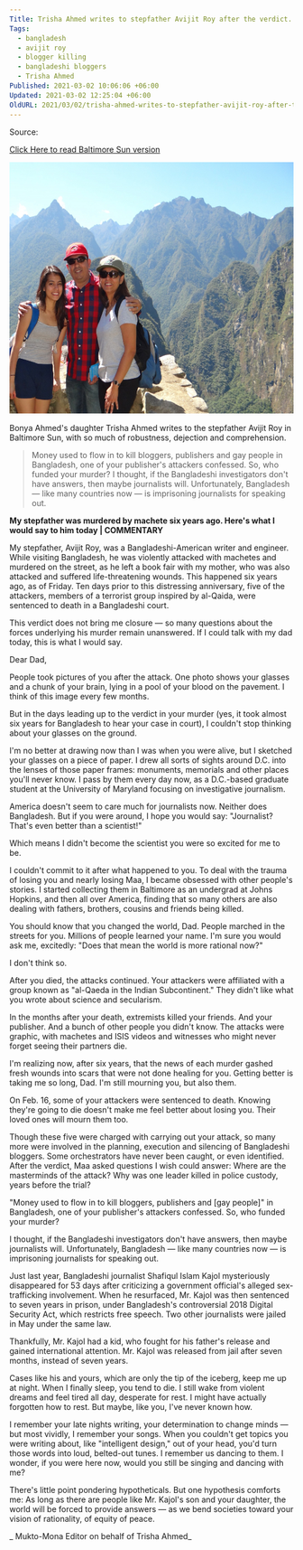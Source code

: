 ```yaml
---
Title: Trisha Ahmed writes to stepfather Avijit Roy after the verdict.
Tags:
  - bangladesh
  - avijit roy
  - blogger killing
  - bangladeshi bloggers
  - Trisha Ahmed
Published: 2021-03-02 10:06:06 +06:00
Updated: 2021-03-02 12:25:04 +06:00
OldURL: 2021/03/02/trisha-ahmed-writes-to-stepfather-avijit-roy-after-the-verdict/
---
```

Source:

[Click Here to read Baltimore Sun version](https://www.baltimoresun.com/opinion/op-ed/bs-ed-op-0301-dear-dad-20210301-gly4n5gg7ve3bncucld742cira-story.html?outputType=amp&fbclid=IwAR2JerFFxBE-fBTvV0Z26qfr_80vKQ1azigSC51NDkbVbD5qHXEQ4RlEZG0)

<a href="https://enblog.muktomona.com/2021/03/02/trisha-ahmed-writes-to-stepfather-avijit-roy-after-the-verdict/avijit-family/" rel="attachment wp-att-28454"><img class="aligncenter wp-image-28454" src="https://raw.githubusercontent.com/think-mm/enblog-static/web/wp-uploads/2021/03/Avijit-family-1024x787.jpg" alt="" width="579" height="445" /></a>


Bonya Ahmed's daughter Trisha Ahmed writes to the stepfather Avijit Roy in Baltimore Sun, with so much of robustness, dejection and comprehension.

> Money used to flow in to kill bloggers, publishers and gay people in Bangladesh, one of your publisher's attackers confessed. So, who funded your murder? I thought, if the Bangladeshi investigators don't have answers, then maybe journalists will. Unfortunately, Bangladesh — like many countries now — is imprisoning journalists for speaking out.

**My stepfather was murdered by machete six years ago. Here's what I would say to him today | COMMENTARY**

My stepfather, Avijit Roy, was a Bangladeshi-American writer and engineer. While visiting Bangladesh, he was violently attacked with machetes and murdered on the street, as he left a book fair with my mother, who was also attacked and suffered life-threatening wounds. This happened six years ago, as of Friday. Ten days prior to this distressing anniversary, five of the attackers, members of a terrorist group inspired by al-Qaida, were sentenced to death in a Bangladeshi court.

This verdict does not bring me closure — so many questions about the forces underlying his murder remain unanswered. If I could talk with my dad today, this is what I would say.

Dear Dad,

People took pictures of you after the attack. One photo shows your glasses and a chunk of your brain, lying in a pool of your blood on the pavement. I think of this image every few months.

But in the days leading up to the verdict in your murder (yes, it took almost six years for Bangladesh to hear your case in court), I couldn't stop thinking about your glasses on the ground.

I'm no better at drawing now than I was when you were alive, but I sketched your glasses on a piece of paper. I drew all sorts of sights around D.C. into the lenses of those paper frames: monuments, memorials and other places you'll never know. I pass by them every day now, as a D.C.-based graduate student at the University of Maryland focusing on investigative journalism.

America doesn't seem to care much for journalists now. Neither does Bangladesh. But if you were around, I hope you would say: "Journalist? That's even better than a scientist!"

Which means I didn't become the scientist you were so excited for me to be.

I couldn't commit to it after what happened to you. To deal with the trauma of losing you and nearly losing Maa, I became obsessed with other people's stories. I started collecting them in Baltimore as an undergrad at Johns Hopkins, and then all over America, finding that so many others are also dealing with fathers, brothers, cousins and friends being killed.

You should know that you changed the world, Dad. People marched in the streets for you. Millions of people learned your name. I'm sure you would ask me, excitedly: "Does that mean the world is more rational now?"

I don't think so.

After you died, the attacks continued. Your attackers were affiliated with a group known as "al-Qaeda in the Indian Subcontinent." They didn't like what you wrote about science and secularism.

In the months after your death, extremists killed your friends. And your publisher. And a bunch of other people you didn't know. The attacks were graphic, with machetes and ISIS videos and witnesses who might never forget seeing their partners die.

I'm realizing now, after six years, that the news of each murder gashed fresh wounds into scars that were not done healing for you. Getting better is taking me so long, Dad. I'm still mourning you, but also them.

On Feb. 16, some of your attackers were sentenced to death. Knowing they're going to die doesn't make me feel better about losing you. Their loved ones will mourn them too.

Though these five were charged with carrying out your attack, so many more were involved in the planning, execution and silencing of Bangladeshi bloggers. Some orchestrators have never been caught, or even identified. After the verdict, Maa asked questions I wish could answer: Where are the masterminds of the attack? Why was one leader killed in police custody, years before the trial?

"Money used to flow in to kill bloggers, publishers and [gay people]" in Bangladesh, one of your publisher's attackers confessed. So, who funded your murder?

I thought, if the Bangladeshi investigators don't have answers, then maybe journalists will. Unfortunately, Bangladesh — like many countries now — is imprisoning journalists for speaking out.

Just last year, Bangladeshi journalist Shafiqul Islam Kajol mysteriously disappeared for 53 days after criticizing a government official's alleged sex-trafficking involvement. When he resurfaced, Mr. Kajol was then sentenced to seven years in prison, under Bangladesh's controversial 2018 Digital Security Act, which restricts free speech. Two other journalists were jailed in May under the same law.

Thankfully, Mr. Kajol had a kid, who fought for his father's release and gained international attention. Mr. Kajol was released from jail after seven months, instead of seven years.

Cases like his and yours, which are only the tip of the iceberg, keep me up at night. When I finally sleep, you tend to die. I still wake from violent dreams and feel tired all day, desperate for rest. I might have actually forgotten how to rest. But maybe, like you, I've never known how.

I remember your late nights writing, your determination to change minds — but most vividly, I remember your songs. When you couldn't get topics you were writing about, like "intelligent design," out of your head, you'd turn those words into loud, belted-out tunes. I remember us dancing to them. I wonder, if you were here now, would you still be singing and dancing with me?

There's little point pondering hypotheticals. But one hypothesis comforts me: As long as there are people like Mr. Kajol's son and your daughter, the world will be forced to provide answers — as we bend societies toward your vision of rationality, of equity of peace.

_ Mukto-Mona Editor on behalf of Trisha Ahmed_
